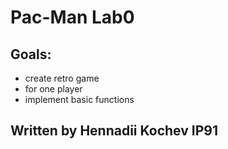# Pac-Man Lab0

## Goals:
- create retro game
- for one player
- implement basic functions

## Written by Hennadii Kochev IP91